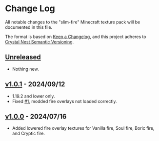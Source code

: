 # Change Log

All notable changes to the "slim-fire" Minecraft texture pack will be documented in this file.

The format is based on [Keep a Changelog](https://keepachangelog.com/en/1.0.0/),
and this project adheres to [Crystal Nest Semantic Versioning](https://crystalnest.it/#/versioning).

## [Unreleased]

- Nothing new.

## [v1.0.1] - 2024/09/12

- 1.19.2 and lower only.
- Fixed [#1](https://github.com/Crystal-Nest/slim-fire/issues/1), modded fire overlays not loaded correctly.

## [v1.0.0] - 2024/07/16

- Added lowered fire overlay textures for Vanilla fire, Soul fire, Boric fire, and Cryptic fire.

[Unreleased]: https://github.com/crystal-nest/slim-fire
[README]: https://github.com/crystal-nest/slim-fire#readme

[v1.0.1]: https://github.com/crystal-nest/slim-fire/releases?q=1.0.1
[v1.0.0]: https://github.com/crystal-nest/slim-fire/releases?q=1.0.0